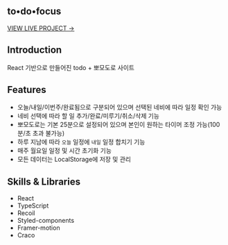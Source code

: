 ## to•do•focus

[VIEW LIVE PROJECT →](https://to-do-focus.netlify.app/)

## Introduction

React 기반으로 만들어진 todo + 뽀모도로 사이트

## Features

- 오늘/내일/이번주/완료됨으로 구분되어 있으며 선택된 네비에 따라 일정 확인 가능
- 네비 선택에 따라 할 일 추가/완료/미루기/취소/삭제 기능
- 뽀모도로는 기본 25분으로 설정되어 있으며 본인이 원하는 타이머 조정 가능(100분/초 초과 불가능)
- 하루 지남에 따라 `오늘` 일정에 `내일` 일정 합치기 기능
- 매주 월요일 일정 및 시간 초기화 기능
- 모든 데이터는 LocalStorage에 저장 및 관리

## Skills & Libraries

- React
- TypeScript
- Recoil
- Styled-components
- Framer-motion
- Craco
